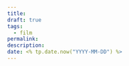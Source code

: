```yaml
---
title: 
draft: true
tags:
  - film
permalink: 
description: 
date: <% tp.date.now("YYYY-MM-DD") %>
---
```

